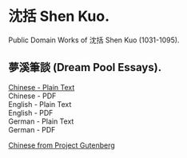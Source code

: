 # 沈括 Shen Kuo.

Public Domain Works of 沈括 Shen Kuo (1031-1095).

## 夢溪筆談 (Dream Pool Essays).

[Chinese - Plain Text](dream-pool-essays/full-text-chinese.md)  
Chinese - PDF  
English - Plain Text  
English - PDF  
German - Plain Text  
German - PDF  

[Chinese from Project Gutenberg](https://www.gutenberg.org/cache/epub/27292/pg27292-images.html)
